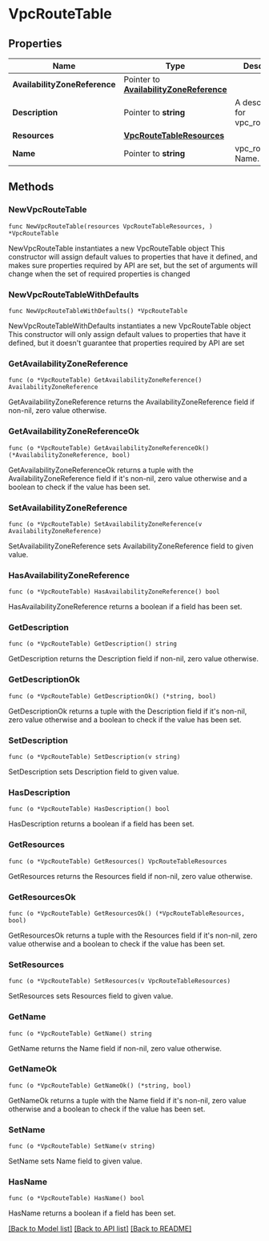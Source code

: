 # VpcRouteTable

## Properties

Name | Type | Description | Notes
------------ | ------------- | ------------- | -------------
**AvailabilityZoneReference** | Pointer to [**AvailabilityZoneReference**](AvailabilityZoneReference.md) |  | [optional] 
**Description** | Pointer to **string** | A description for vpc_route_table. | [optional] 
**Resources** | [**VpcRouteTableResources**](VpcRouteTableResources.md) |  | 
**Name** | Pointer to **string** | vpc_route_table Name. | [optional] 

## Methods

### NewVpcRouteTable

`func NewVpcRouteTable(resources VpcRouteTableResources, ) *VpcRouteTable`

NewVpcRouteTable instantiates a new VpcRouteTable object
This constructor will assign default values to properties that have it defined,
and makes sure properties required by API are set, but the set of arguments
will change when the set of required properties is changed

### NewVpcRouteTableWithDefaults

`func NewVpcRouteTableWithDefaults() *VpcRouteTable`

NewVpcRouteTableWithDefaults instantiates a new VpcRouteTable object
This constructor will only assign default values to properties that have it defined,
but it doesn't guarantee that properties required by API are set

### GetAvailabilityZoneReference

`func (o *VpcRouteTable) GetAvailabilityZoneReference() AvailabilityZoneReference`

GetAvailabilityZoneReference returns the AvailabilityZoneReference field if non-nil, zero value otherwise.

### GetAvailabilityZoneReferenceOk

`func (o *VpcRouteTable) GetAvailabilityZoneReferenceOk() (*AvailabilityZoneReference, bool)`

GetAvailabilityZoneReferenceOk returns a tuple with the AvailabilityZoneReference field if it's non-nil, zero value otherwise
and a boolean to check if the value has been set.

### SetAvailabilityZoneReference

`func (o *VpcRouteTable) SetAvailabilityZoneReference(v AvailabilityZoneReference)`

SetAvailabilityZoneReference sets AvailabilityZoneReference field to given value.

### HasAvailabilityZoneReference

`func (o *VpcRouteTable) HasAvailabilityZoneReference() bool`

HasAvailabilityZoneReference returns a boolean if a field has been set.

### GetDescription

`func (o *VpcRouteTable) GetDescription() string`

GetDescription returns the Description field if non-nil, zero value otherwise.

### GetDescriptionOk

`func (o *VpcRouteTable) GetDescriptionOk() (*string, bool)`

GetDescriptionOk returns a tuple with the Description field if it's non-nil, zero value otherwise
and a boolean to check if the value has been set.

### SetDescription

`func (o *VpcRouteTable) SetDescription(v string)`

SetDescription sets Description field to given value.

### HasDescription

`func (o *VpcRouteTable) HasDescription() bool`

HasDescription returns a boolean if a field has been set.

### GetResources

`func (o *VpcRouteTable) GetResources() VpcRouteTableResources`

GetResources returns the Resources field if non-nil, zero value otherwise.

### GetResourcesOk

`func (o *VpcRouteTable) GetResourcesOk() (*VpcRouteTableResources, bool)`

GetResourcesOk returns a tuple with the Resources field if it's non-nil, zero value otherwise
and a boolean to check if the value has been set.

### SetResources

`func (o *VpcRouteTable) SetResources(v VpcRouteTableResources)`

SetResources sets Resources field to given value.


### GetName

`func (o *VpcRouteTable) GetName() string`

GetName returns the Name field if non-nil, zero value otherwise.

### GetNameOk

`func (o *VpcRouteTable) GetNameOk() (*string, bool)`

GetNameOk returns a tuple with the Name field if it's non-nil, zero value otherwise
and a boolean to check if the value has been set.

### SetName

`func (o *VpcRouteTable) SetName(v string)`

SetName sets Name field to given value.

### HasName

`func (o *VpcRouteTable) HasName() bool`

HasName returns a boolean if a field has been set.


[[Back to Model list]](../README.md#documentation-for-models) [[Back to API list]](../README.md#documentation-for-api-endpoints) [[Back to README]](../README.md)


